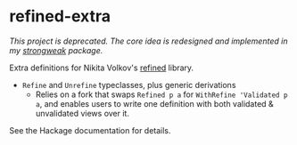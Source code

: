 # refined-extra
*This project is deprecated. The core idea is redesigned and implemented in my
[strongweak](https://hackage.haskell.org/package/strongweak) package.*

Extra definitions for Nikita Volkov's
[refined](https://hackage.haskell.org/package/refined) library.

  * `Refine` and `Unrefine` typeclasses, plus generic derivations
    * Relies on a fork that swaps `Refined p a` for `WithRefine 'Validated p a`,
      and enables users to write one definition with both validated &
      unvalidated views over it.

See the Hackage documentation for details.

